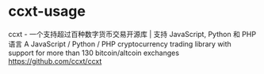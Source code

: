 # ccxt-usage

ccxt - 一个支持超过百种数字货币交易开源库 | 支持 JavaScript, Python 和 PHP 语言
A JavaScript / Python / PHP cryptocurrency trading library with support for more than 130 bitcoin/altcoin exchanges
https://github.com/ccxt/ccxt
